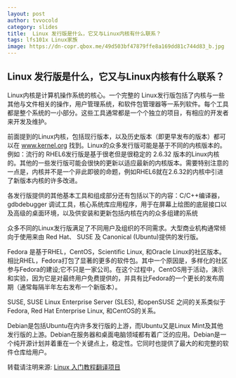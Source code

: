 ```yaml
---
layout: post
author: tvvocold
category: slides
title:  Linux 发行版是什么，它又与Linux内核有什么联系？  
tags: lfs101x Linux家族          
image: https://dn-copr.qbox.me/49d503bf47879ffe8a169dd81c744d83_b.jpg
---
```


Linux 发行版是什么，它又与Linux内核有什么联系？
-
Linux内核是计算机操作系统的核心。一个完整的 Linux发行版包括了内核与一些其他与文件相关的操作，用户管理系统，和软件包管理器等一系列软件。每个工具都是整个系统的一小部分。这些工具通常都是一个个独立的项目，有相应的开发者来开发及维护。

前面提到的Linux内核，包括现行版本，以及历史版本（即更早发布的版本）都可以在 www.kernel.org 找到。Linux的众多发行版可能是基于不同的内核版本的。例如：流行的 RHEL6发行版是基于很老但是很稳定的 2.6.32 版本的Linux内核的。其他的一些发行版可能会很快的更新以适应最新的内核版本。需要特别注意的一点是，内核并不是一个非此即彼的命题，例如RHEL6就在2.6.32的内核中引进了新版本内核的许多改进。

各发行版提供的其他基本工具和组成部分还有包括以下的内容：C/C++编译器，gdbdebugger 调试工具，核心系统库应用程序，用于在屏幕上绘图的底层接口以及高级的桌面环境，以及供安装和更新包括内核在内的众多组建的系统

众多不同的Linux发行版满足了不同用户及组织的不同需求。大型商业机构通常倾向于使用来由 Red Hat、 SUSE 及 Canonical (Ubuntu)提供的发行版。

Fedora 是基于RHEL，CentOS，Scientific Linux, 和Oracle Linux的社区版本。相比RHEL，Fedora打包了显著的更多的软件包。其中一个原因是，多样化的社区参与Fedora的建设;它不只是一家公司。在这个过程中，CentOS用于活动，演示和实验，因为它是对最终用户免费提供的，并具有比Fedora的一个更长的发布周期（通常每隔半年左右发布一个新版本）。

SUSE, SUSE Linux Enterprise Server (SLES), 和openSUSE 之间的关系类似于 Fedora, Red Hat Enterprise Linux, 和CentOS的关系。

Debian是包括Ubuntu在内许多发行版的上游，而Ubuntu又是Linux Mint及其他发行版的上游。Debian在服务器和桌面电脑领域都有着广泛的应用。Debian是一个纯开源计划并着重在一个关键点上，稳定性。它同时也提供了最大的和完整的软件仓库给用户。

转载请注明来源: [Linux 入门教程翻译项目](https://github.com/fdzh/LFS101x)
